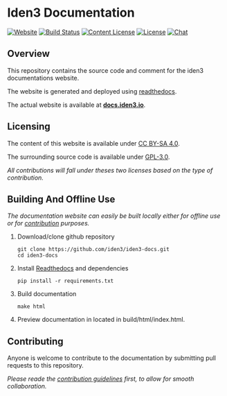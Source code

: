 # Iden3 Documentation

[![Website][website-shield]][docs.iden3.io]
[![Build Status][readthedocs-shield]][readthedocs-docs]
[![Content License][content-license-shield]][content license]
[![License][license-shield]][license]
[![Chat][chat-shield]][chat]

## Overview

This repository contains the source code and comment for the iden3 documentations website.

The website is generated and deployed using [readthedocs][].

The actual website is available at [**docs.iden3.io**][docs.iden3.io].

## Licensing

The content of this website is available under [CC BY-SA 4.0][content license].

The surrounding source code is available under [GPL-3.0][license].

*All contributions will fall under theses two licenses based on the type of contribution.*

## Building And Offline Use

*The documentation website can easily be built locally either for offline use or for [contribution][] purposes.*

1. Download/clone github repository
   
   ``` shell
   git clone https://github.com/iden3/iden3-docs.git
   cd iden3-docs
   ```

2. Install [Readthedocs][install readthedocs] and dependencies
   ``` shell
   pip install -r requirements.txt
   ```

3. Build documentation

   ``` shell
   make html
   ```

4. Preview documentation in located in build/html/index.html.

## Contributing

Anyone is welcome to contribute to the documentation by submitting pull requests to this repository.

*Please reade the [contribution guidelines][] first, to allow for smooth collaboration.*

[website-shield]: https://img.shields.io/website/http/docs.iden3.io.svg?down_color=red&down_message=offline&style=flat-square&up_color=green&up_message=online
[readthedocs-shield]: https://readthedocs.org/projects/pip/badge/
[content-license-shield]: https://img.shields.io/github/package-json/contentLicense/iden3/docs.svg?style=flat-square&label=content&maxAge=3600
[license-shield]: https://img.shields.io/github/license/iden3/docs.svg?style=flat-square&maxAge=3600
[master-version-shield]: https://img.shields.io/github/package-json/v/iden3/docs/master.svg?label=latest&style=flat-square
[prod-version-shield]: https://img.shields.io/github/package-json/v/iden3/docs/production.svg?label=published&style=flat-square
[chat-shield]: https://img.shields.io/matrix/iden3:matrix.org.svg?style=flat-square&maxAge=3600&label=chat%20%28matrix%29
[docs.iden3.io]: https://docs.iden3.io
[readthedocs-docs]: https://iden3-docs.readthedocs.io
[chat]: https://matrix.to/#/#iden3:matrix.org
[readthedocs]: https://readthedocs.org
[circleci]: https://circleci.com/gh/iden3/docs
[github pages]: https://pages.github.com
[content license]: https://github.com/iden3/iden3-docs/blob/master/CONTENT_LICENSE
[license]: https://github.com/iden3/iden3-docs/blob/master/LICENSE
[install readthedocs]: https://docs.readthedocs.io/en/stable/intro/getting-started-with-sphinx.html
[contribution guidelines]: https://github.com/iden3/docs/blob/master/CONTRIBUTING.md
[contribution]: #Contributing
